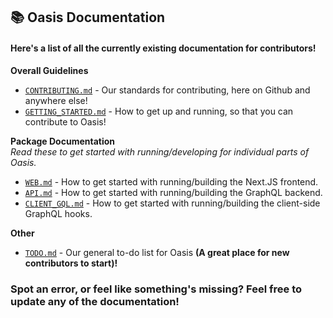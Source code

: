 ## 📚 Oasis Documentation

#### Here's a list of all the currently existing documentation for contributors!

**Overall Guidelines**

- [`CONTRIBUTING.md`](CONTRIBUTING.md) - Our standards for contributing, here on Github and anywhere else!
- [`GETTING_STARTED.md`](GETTING_STARTED.md) - How to get up and running, so that you can contribute to Oasis!

**Package Documentation**
<br>_Read these to get started with running/developing for individual parts of Oasis._

- [`WEB.md`](packages/WEB.md) - How to get started with running/building the Next.JS frontend.
- [`API.md`](packages/API.md) - How to get started with running/building the GraphQL backend.
- [`CLIENT_GQL.md`](packages/CLIENT_GQL.md) - How to get started with running/building the client-side GraphQL hooks.

**Other**

- [`TODO.md`](TODO.md) - Our general to-do list for Oasis **(A great place for new contributors to start)!**

### Spot an error, or feel like something's missing? Feel free to update any of the documentation!
